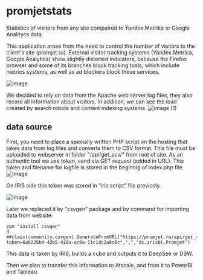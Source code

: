 # promjetstats
Statistics of visitors from any site compaired to Yandex.Metrika or Google Analitycs data.

This application arose from the need to control the number of visitors to the client's site (promjet.ru).
External visitor tracking systems (Yandex.Metrica, Google Analytics) show slightly distorted indicators, because the Firefox browser and some of its branches block tracking tools, which include metrics systems, as well as ad blockers block these services.

![image](https://user-images.githubusercontent.com/41373877/132135881-17171c41-dd15-4f50-9b3b-286e45d735df.png)

We decided to rely on data from the Apache web server log files, they also record all information about visitors.
In addition, we can see the load created by search robots and content indexing systems.
![image (1)](https://user-images.githubusercontent.com/41373877/132135944-fa79a1fe-e206-4d62-aa7b-a79ffcbb60f9.png)

## data source

First, you need to place a specially written PHP script on the hosting that takes data from log files and converts them to CSV format.
This file must be uploaded to webserver in folder "/api/get_scv/" from root of site.
As an authentic tool we use token, send via GET request (added in URL).
This token and filename for logfile is stored in the beginnig of index.php file.
![image](https://user-images.githubusercontent.com/41373877/132136017-961a5873-cd75-4582-a409-911a31aa6f6d.png)

On IRIS side this token was stored in "iris.script" file previosly.

![image](https://user-images.githubusercontent.com/41373877/132136082-10349bb3-a154-4f02-a4c5-047527928f69.png)

Later we replaced it by "csvgen" package and by command for importing data from website:
```
zpm "install csvgen"
d ##class(community.csvgen).GenerateFromURL("https://promjet.ru/api/get_csv/?token=6ab225b4-43b5-410a-ac9a-11c1dc2a8c6c",",","dc.irisbi.Promjet")
```

This data is taken by IRIS, builds a cube and outputs it to DeepSee or DSW.

Then we plan to transfer this information to Atscale, and from it to PowerBI and Tableau.
